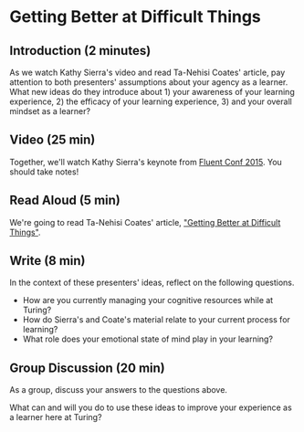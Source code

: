 # Getting Better at Difficult Things

## Introduction (2 minutes)
As we watch Kathy Sierra's video and read Ta-Nehisi Coates' article, pay attention to both presenters' assumptions about your agency as a learner. What new ideas do they introduce about 1) your awareness of your learning experience, 2) the efficacy of your learning experience, 3) and your overall mindset as a learner?

## Video (25 min)
Together, we'll watch Kathy Sierra's keynote from [Fluent Conf 2015](https://www.youtube.com/watch?v=FKTxC9pl-WM). You should take notes!

## Read Aloud (5 min)
We're going to read Ta-Nehisi Coates' article, ["Getting Better at Difficult Things"](http://www.theatlantic.com/education/archive/2015/03/a-quick-note-on-getting-better-at-difficult-things/387133/).

## Write (8 min)
In the context of these presenters' ideas, reflect on the following questions. 
- How are you currently managing your cognitive resources while at Turing?
- How do Sierra's and Coate's material relate to your current process for learning?
- What role does your emotional state of mind play in your learning? 

## Group Discussion (20 min)
As a group, discuss your answers to the questions above. 

What can and will you do to use these ideas to improve your experience as a learner here at Turing?
